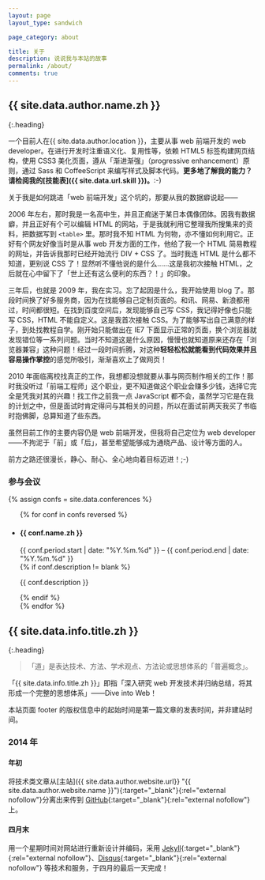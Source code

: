 ```yaml
---
layout: page
layout_type: sandwich

page_category: about

title: 关于
description: 说说我与本站的故事
permalink: /about/
comments: true
---
```


## {{ site.data.author.name.zh }}
{:.heading}

一个目前人在{{ site.data.author.location }}，主要从事 web 前端开发的 web developer。在进行开发时注重语义化、复用性等，依赖 HTML5 标签构建网页结构，使用 CSS3 美化页面，遵从「渐进渐强」（progressive enhancement）原则，通过 Sass 和 CoffeeScript 来编写样式及脚本代码。**更多地了解我的能力？请检阅我的[技能表]({{ site.data.url.skill }})。**:-)

关于我是如何跳进「web 前端开发」这个坑的，那要从我的数据癖说起——

2006 年左右，那时我是一名高中生，并且正痴迷于某日本偶像团体。因我有数据癖，并且正好有个可以编辑 HTML 的网站，于是我就利用它整理我所搜集来的资料，把数据写到 `<table>` 里。那时我不知 HTML 为何物，亦不懂如何利用它。正好有个网友好像当时是从事 web 开发方面的工作，他给了我一个 HTML 简易教程的网址，并告诉我那时已经开始流行 DIV + CSS 了。当时我连 HTML 是什么都不知道，更别说 CSS 了！显然听不懂他说的是什么……这是我初次接触 HTML，之后就在心中留下了「世上还有这么便利的东西？！」的印象。

三年后，也就是 2009 年，我在实习。忘了起因是什么，我开始使用 blog 了。那段时间换了好多服务商，因为在找能够自己定制页面的。和讯、网易、新浪都用过，时间都很短。在找到百度空间后，发现能够自己写 CSS，我记得好像也只能写 CSS，HTML 不能自定义。这是我首次接触 CSS。为了能够写出自己满意的样子，到处找教程自学。刚开始只能做出在 IE7 下面显示正常的页面，换个浏览器就发现错位等一系列问题。当时不知道这是什么原因，慢慢也就知道原来还存在「浏览器兼容」这种问题！经过一段时间折腾，对这种**轻轻松松就能看到代码效果并且容易操作掌控**的感觉所吸引，渐渐喜欢上了做网页！

2010 年面临离校找真正的工作，我想都没想就要从事与网页制作相关的工作！那时我没听过「前端工程师」这个职业，更不知道做这个职业会赚多少钱，选择它完全是凭我对其的兴趣！找工作之前我一点 JavaScript 都不会，虽然学习它是在我的计划之中，但是面试时肯定得问与其相关的问题，所以在面试前两天我买了书临时抱佛脚，总算知道了些东西。

虽然目前工作的主要内容仍是 web 前端开发，但我将自己定位为 web developer——不拘泥于「前」或「后」，甚至希望能够成为通晓产品、设计等方面的人。

前方之路还很漫长，静心、耐心、全心地向着目标迈进！;-)

### 参与会议

{% assign confs = site.data.conferences %}
<ul class="confs">
  {% for conf in confs reversed %}
    <li class="conf">
      <h4 class="conf_name">{{ conf.name.zh }}</h4>
      <div class="conf_period"><time datetime="{{ conf.period.start | date: '%Y-%m-%d' }}">{{ conf.period.start | date: "%Y.%m.%d" }}</time> – <time datetime="{{ conf.period.end | date: '%Y-%m-%d' }}">{{ conf.period.end | date: "%Y.%m.%d" }}</time></div>
      {% if conf.description != blank %}
        <p class="conf_desc">{{ conf.description }}</p>
      {% endif %}
    </li>
  {% endfor %}
</ul>

## {{ site.data.info.title.zh }}
{:.heading}

> 「道」是表达技术、方法、学术观点、方法论或思想体系的「普遍概念」。

「{{ site.data.info.title.zh }}」即指「深入研究 web 开发技术并归纳总结，将其形成一个完整的思想体系」——Dive into Web！

本站页面 footer 的版权信息中的起始时间是第一篇文章的发表时间，并非建站时间。

### 2014 年

#### 年初

将技术类文章从[主站]({{ site.data.author.website.url}} "{{ site.data.author.website.name }}"){:target="_blank"}{:rel="external nofollow"}分离出来传到 [GitHub](https://github.com/ourai){:target="_blank"}{:rel="external nofollow"} 上。

#### 四月末

用一个星期时间对网站进行重新设计并编码，采用 [Jekyll](http://jekyllrb.com/ "Jekyll"){:target="_blank"}{:rel="external nofollow"}、[Disqus](http://disqus.com/ "Disqus"){:target="_blank"}{:rel="external nofollow"} 等技术和服务，于四月的最后一天完成！
